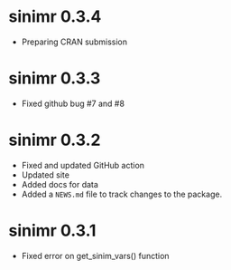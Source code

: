 # sinimr 0.3.4

* Preparing CRAN submission

# sinimr 0.3.3

* Fixed github bug #7 and #8

# sinimr 0.3.2

* Fixed and updated GitHub action
* Updated site
* Added docs for data
* Added a `NEWS.md` file to track changes to the package.

# sinimr 0.3.1

* Fixed error on get_sinim_vars() function
